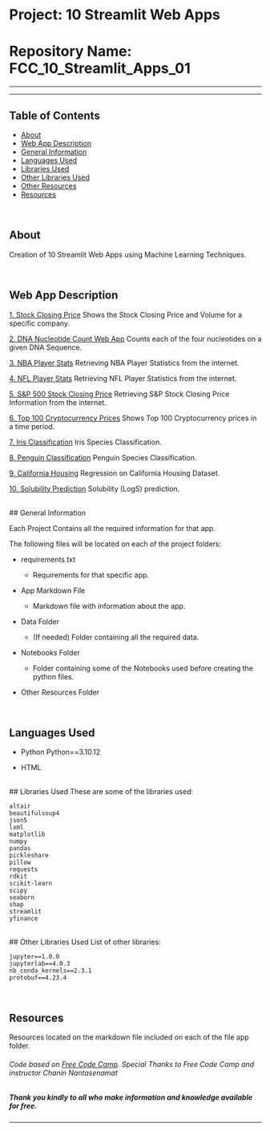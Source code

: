 # Project: 10 Streamlit Web Apps

# Repository Name: FCC_10_Streamlit_Apps_01



<hr>

***


## Table of Contents

* [About](#about)
* [Web App Description](#webb-app-description)
* [General Information](#general-information)
* [Languages Used](#languages-used)
* [Libraries Used](#libraries-used)
* [Other Libraries Used](#other-libraries-used)
* [Other Resources](#other-resources)
* [Resources](#resources)


<br>

## About

Creation of 10 Streamlit Web Apps using Machine Learning Techniques.

<br>

## Web App Description


[1. Stock Closing Price](https://fcc-10strmltapps-app003-001.streamlit.app/)
Shows the Stock Closing Price and Volume for a specific company.



[2. DNA Nucleotide Count Web App](https://fcc-10strmltapps-app003-001.streamlit.app/)
Counts each of the four nucleotides on a given DNA Sequence.



[3.  NBA Player Stats](https://fcc-10strmltapps-app003-001.streamlit.app/)
Retrieving NBA Player Statistics from the internet.



[4. NFL Player Stats](https://fcc-10strmltapps-app004-001.streamlit.app/)
Retrieving NFL Player Statistics from the internet.



[5. S&P 500 Stock Closing Price](https://fcc-10strmltapps-app005-001.streamlit.app/)
Retrieving S&P Stock Closing Price Information from the internet.



[6. Top 100 Cryptocurrency Prices](https://fcc-10strmltapps-app006-001.streamlit.app/)
Shows Top 100 Cryptocurrency prices in a time period.



[7. Iris Classification](https://fcc-10strmltapps-app007-001.streamlit.app/)
Iris Species Classification.



[8. Penguin Classification](https://fcc-10strmltapps-app008-001.streamlit.app/)
Penguin Species Classification.



[9. California Housing](https://fcc-10strmltapps-app009-001.streamlit.app/)
Regression on California Housing Dataset.



[10. Solubility Prediction](https://fcc-10strmltapps-app010-001.streamlit.app/)
Solubility (LogS) prediction.


<br>
## General Information

Each Project Contains all the required information for that app.

The following files will be located on each of the project folders:

- requirements.txt
    - Requirements for that specific app.

- App Markdown File
    - Markdown file with information about the app.

- Data Folder
    - (If needed) Folder containing all the required data.

- Notebooks Folder
    - Folder containing some of the Notebooks used before creating the python files.

- Other Resources Folder

<br>

## Languages Used
* Python
    Python==3.10.12

* HTML

<br>
## Libraries Used
These are some of the libraries used:

    altair
    beautifulsoup4
    json5
    lxml
    matplotlib
    numpy
    pandas
    pickleshare
    pillow
    requests
    rdkit
    scikit-learn
    scipy
    seaborn
    shap
    streamlit
    yfinance

<br>
## Other Libraries Used
List of other libraries:

    jupyter==1.0.0
    jupyterlab==4.0.3
    nb_conda_kernels==2.3.1
    protobuf==4.23.4

<br>

## Resources
Resources located on the markdown file included on each of the file app folder.

###### *Code based on [Free Code Camp](https://www.freecodecamp.org/). Special Thanks to Free Code Camp and instructor Chanin Nantasenamat*

##### Thank you kindly to all who make information and knowledge available for free.

----
